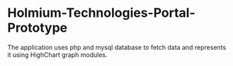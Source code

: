 # Holmium-Technologies-Portal-Prototype
The application uses php and mysql database to fetch data and represents it using HighChart graph modules.
